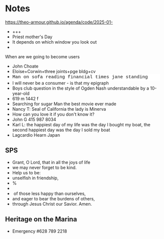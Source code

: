 # Notes

<a href="https://theo-armour.github.io/agenda/code/2025-01-11/#README.md">https://theo-armour.github.io/agenda/code/2025-01-</a>

* +++
* Priest mother's Day
* It depends on which window you look out
* 
When are we going to become users
* John Choate
* Eloise+Corwin+three joints+pge bldg+cv
* <div style="background-color: rgb(255, 255, 255); font-family: Consolas, &quot;Courier New&quot;, monospace; font-size: 15px; line-height: 20px; white-space: pre;">Man on sofa reading financial times jane standing
* I will never be a consumer - is that my epigraph
* Boys club question in the style of Ogden Nash understandable by a 10-year-old
* 619 m 1442 f
* Searching for sugar Man the best movie ever made
* Nancy T: Seal of California the lady is Minerva&nbsp;
* How can you love it if you don't know it?
* John G 415 987 8034
* Karl L: the happiest day of my life was the day I bought my boat, the second happiest day was the day I sold my boat
* Lagcardio Hearn Japan

## SPS

* Grant, O Lord, that in all the joys of life
* we may never forget to be kind.
* Help us to be:
* unselfish in friendship,
* %
* 
* &nbsp;of those less happy than ourselves,
* and eager to bear the burdens of others,
* through Jesus Christ our Savior. Amen.

## Heritage on the Marina

* Emergency #628 789 2218